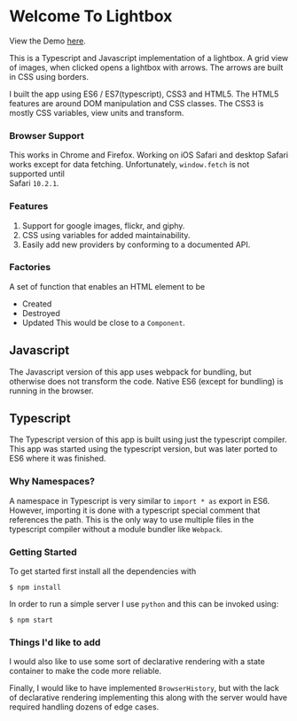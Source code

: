 # Welcome To Lightbox

View the Demo [here](benbayard.github.io/lightbox/index.html).

This is a Typescript and Javascript implementation of a lightbox. A grid view of images,
when clicked opens a lightbox with arrows. The arrows are built in CSS using borders.

I built the app using ES6 / ES7(typescript), CSS3 and HTML5. The HTML5 features are around
DOM manipulation and CSS classes. The CSS3 is mostly CSS variables,
view units and transform.

### Browser Support
This works in Chrome and Firefox. Working on iOS Safari and desktop Safari works
except for data fetching. Unfortunately, `window.fetch` is not supported until  
Safari `10.2.1`. 

### Features 
1. Support for google images, flickr, and giphy.
1. CSS using variables for added maintainability.
1. Easily add new providers by conforming to a documented API. 

### Factories
A set of function that enables an HTML element to be
  * Created
  * Destroyed
  * Updated
This would be close to a `Component`.

## Javascript
The Javascript version of this app uses webpack for bundling, 
but otherwise does not transform the code. Native ES6 (except for bundling)
is running in the browser.

## Typescript 
The Typescript version of this app is built using just the typescript compiler.
This app was started using the typescript version, but was later ported to ES6
where it was finished. 

### Why Namespaces?
A namespace in Typescript is very similar to `import * as` export in ES6.
However, importing it is done with a typescript special comment that references 
the path. This is the only way to use multiple files in the typescript compiler 
without a module bundler like `Webpack`.
  
### Getting Started
 
To get started first install all the dependencies with 

```
$ npm install
```

In order to run a simple server I use `python` and this can
be invoked using:

```
$ npm start
```

### Things I'd like to add

I would also like to use some sort of declarative rendering with 
a state container to make the code more reliable.

Finally, I would like to have implemented `BrowserHistory`, but 
with the lack of declarative rendering implementing this along
with the server would have required handling dozens of edge cases. 
